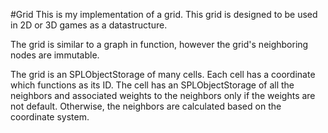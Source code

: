 #Grid
This is my implementation of a grid.  This grid is designed to be used in 2D or 3D games as a datastructure.

The grid is similar to a graph in function, however the grid's neighboring nodes are immutable.

The grid is an SPLObjectStorage of many cells.
Each cell has a coordinate which functions as its ID.
The cell has an SPLObjectStorage of all the neighbors and associated weights to the neighbors only if the weights are not default.
Otherwise, the neighbors are calculated based on the coordinate system.
